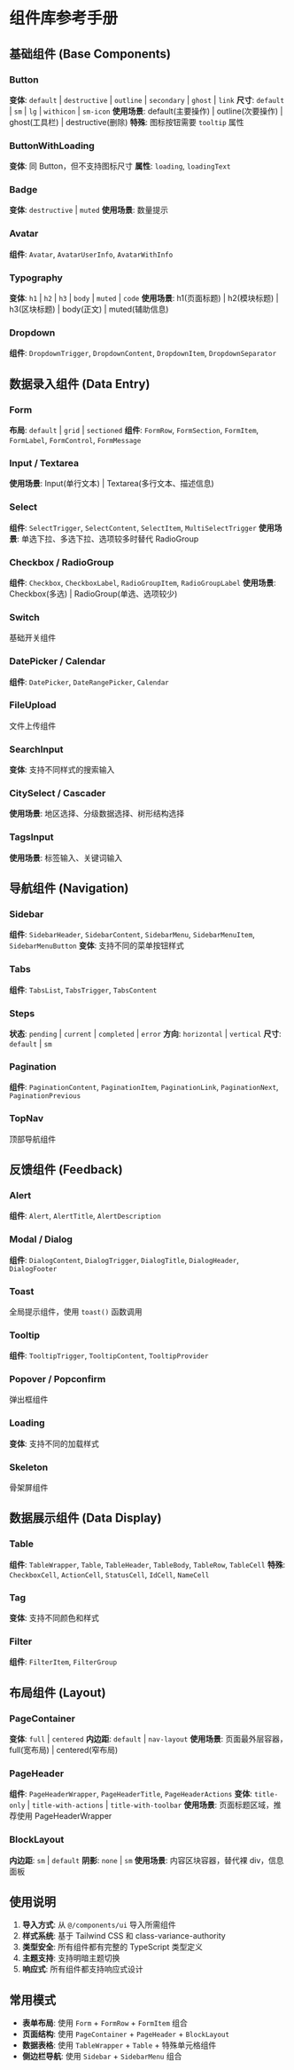 # 组件库参考手册

## 基础组件 (Base Components)

### Button
**变体**: `default` | `destructive` | `outline` | `secondary` | `ghost` | `link`
**尺寸**: `default` | `sm` | `lg` | `withicon` | `sm-icon`
**使用场景**: default(主要操作) | outline(次要操作) | ghost(工具栏) | destructive(删除)
**特殊**: 图标按钮需要 `tooltip` 属性

### ButtonWithLoading
**变体**: 同 Button，但不支持图标尺寸
**属性**: `loading`, `loadingText`

### Badge
**变体**: `destructive` | `muted`
**使用场景**: 数量提示

### Avatar
**组件**: `Avatar`, `AvatarUserInfo`, `AvatarWithInfo`

### Typography
**变体**: `h1` | `h2` | `h3` | `body` | `muted` | `code`
**使用场景**: h1(页面标题) | h2(模块标题) | h3(区块标题) | body(正文) | muted(辅助信息)

### Dropdown
**组件**: `DropdownTrigger`, `DropdownContent`, `DropdownItem`, `DropdownSeparator`

## 数据录入组件 (Data Entry)

### Form
**布局**: `default` | `grid` | `sectioned`
**组件**: `FormRow`, `FormSection`, `FormItem`, `FormLabel`, `FormControl`, `FormMessage`

### Input / Textarea
**使用场景**: Input(单行文本) | Textarea(多行文本、描述信息)

### Select
**组件**: `SelectTrigger`, `SelectContent`, `SelectItem`, `MultiSelectTrigger`
**使用场景**: 单选下拉、多选下拉、选项较多时替代 RadioGroup

### Checkbox / RadioGroup
**组件**: `Checkbox`, `CheckboxLabel`, `RadioGroupItem`, `RadioGroupLabel`
**使用场景**: Checkbox(多选) | RadioGroup(单选、选项较少)

### Switch
基础开关组件

### DatePicker / Calendar
**组件**: `DatePicker`, `DateRangePicker`, `Calendar`

### FileUpload
文件上传组件

### SearchInput
**变体**: 支持不同样式的搜索输入

### CitySelect / Cascader
**使用场景**: 地区选择、分级数据选择、树形结构选择

### TagsInput
**使用场景**: 标签输入、关键词输入

## 导航组件 (Navigation)

### Sidebar
**组件**: `SidebarHeader`, `SidebarContent`, `SidebarMenu`, `SidebarMenuItem`, `SidebarMenuButton`
**变体**: 支持不同的菜单按钮样式

### Tabs
**组件**: `TabsList`, `TabsTrigger`, `TabsContent`

### Steps
**状态**: `pending` | `current` | `completed` | `error`
**方向**: `horizontal` | `vertical`
**尺寸**: `default` | `sm`

### Pagination
**组件**: `PaginationContent`, `PaginationItem`, `PaginationLink`, `PaginationNext`, `PaginationPrevious`

### TopNav
顶部导航组件

## 反馈组件 (Feedback)

### Alert
**组件**: `Alert`, `AlertTitle`, `AlertDescription`

### Modal / Dialog
**组件**: `DialogContent`, `DialogTrigger`, `DialogTitle`, `DialogHeader`, `DialogFooter`

### Toast
全局提示组件，使用 `toast()` 函数调用

### Tooltip
**组件**: `TooltipTrigger`, `TooltipContent`, `TooltipProvider`

### Popover / Popconfirm
弹出框组件

### Loading
**变体**: 支持不同的加载样式

### Skeleton
骨架屏组件

## 数据展示组件 (Data Display)

### Table
**组件**: `TableWrapper`, `Table`, `TableHeader`, `TableBody`, `TableRow`, `TableCell`
**特殊**: `CheckboxCell`, `ActionCell`, `StatusCell`, `IdCell`, `NameCell`

### Tag
**变体**: 支持不同颜色和样式

### Filter
**组件**: `FilterItem`, `FilterGroup`

## 布局组件 (Layout)

### PageContainer
**变体**: `full` | `centered`
**内边距**: `default` | `nav-layout`
**使用场景**: 页面最外层容器，full(宽布局) | centered(窄布局)

### PageHeader
**组件**: `PageHeaderWrapper`, `PageHeaderTitle`, `PageHeaderActions`
**变体**: `title-only` | `title-with-actions` | `title-with-toolbar`
**使用场景**: 页面标题区域，推荐使用 PageHeaderWrapper

### BlockLayout
**内边距**: `sm` | `default`
**阴影**: `none` | `sm`
**使用场景**: 内容区块容器，替代裸 div，信息面板

## 使用说明

1. **导入方式**: 从 `@/components/ui` 导入所需组件
2. **样式系统**: 基于 Tailwind CSS 和 class-variance-authority
3. **类型安全**: 所有组件都有完整的 TypeScript 类型定义
4. **主题支持**: 支持明暗主题切换
5. **响应式**: 所有组件都支持响应式设计

## 常用模式

- **表单布局**: 使用 `Form` + `FormRow` + `FormItem` 组合
- **页面结构**: 使用 `PageContainer` + `PageHeader` + `BlockLayout`
- **数据表格**: 使用 `TableWrapper` + `Table` + 特殊单元格组件
- **侧边栏导航**: 使用 `Sidebar` + `SidebarMenu` 组合 